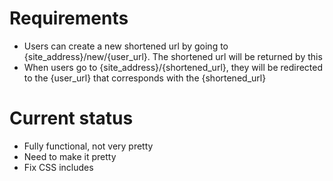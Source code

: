 # Requirements
  - Users can create a new shortened url by going to {site_address}/new/{user_url}. The shortened url will be returned by this
  - When users go to {site_address}/{shortened_url}, they will be redirected to the {user_url} that corresponds with the {shortened_url}

# Current status
  - Fully functional, not very pretty
  - Need to make it pretty
  - Fix CSS includes

